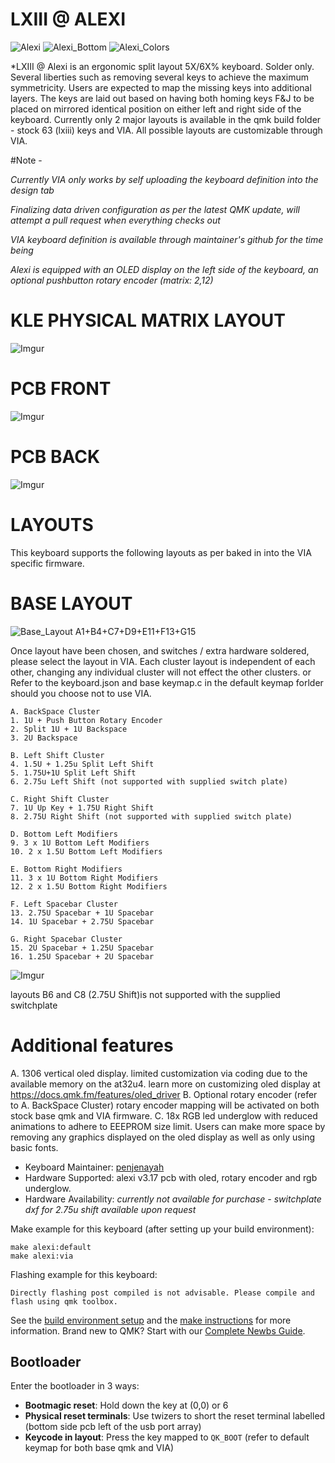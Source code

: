 # LXIII @ ALEXI

![Alexi](https://i.imgur.com/16LtZKQ.jpg)
![Alexi_Bottom](https://i.imgur.com/8mbWkhO.jpg)
![Alexi_Colors](https://i.imgur.com/o0SzCWA.jpg)

*LXIII @ Alexi is an ergonomic split layout 5X/6X% keyboard. Solder only. Several liberties such as removing several keys to achieve the maximum symmetricity. Users are expected to map the missing keys into additional layers. The keys are laid out based on having both homing keys F&J to be placed on mirrored identical position on either left and right side of the keyboard. Currently only 2 major layouts is available in the qmk build folder - stock 63 (lxiii) keys and VIA. All possible layouts are customizable through VIA. 

#Note - 

*Currently VIA only works by self uploading the keyboard definition into the design tab* 

*Finalizing data driven configuration as per the latest QMK update, will attempt a pull request when everything checks out* 

*VIA keyboard definition is available through maintainer's github for the time being*

*Alexi is equipped with an OLED display on the left side of the keyboard, an optional pushbutton rotary encoder (matrix: 2,12)*

# KLE PHYSICAL MATRIX LAYOUT
![Imgur](https://i.imgur.com/pQDB0Hj.png)

# PCB FRONT
![Imgur](https://i.imgur.com/DdURaSR.png)

# PCB BACK
![Imgur](https://i.imgur.com/HNfENpN.png)

# LAYOUTS

This keyboard supports the following layouts as per baked in into the VIA specific firmware.

# BASE LAYOUT
![Base_Layout](https://i.imgur.com/7YPRcfj.jpg)
A1+B4+C7+D9+E11+F13+G15


Once layout have been chosen, and switches / extra hardware soldered, please select the layout in VIA. 
Each cluster layout is independent of each other, changing any individual cluster will not effect the other clusters.
or
Refer to the keyboard.json and base keymap.c in the default keymap forlder should you choose not to use VIA.
        
    A. BackSpace Cluster
    1. 1U + Push Button Rotary Encoder
    2. Split 1U + 1U Backspace
    3. 2U Backspace

    B. Left Shift Cluster
    4. 1.5U + 1.25u Split Left Shift
    5. 1.75U+1U Split Left Shift
    6. 2.75u Left Shift (not supported with supplied switch plate)
        
    C. Right Shift Cluster
    7. 1U Up Key + 1.75U Right Shift
    8. 2.75U Right Shift (not supported with supplied switch plate)
        
    D. Bottom Left Modifiers
    9. 3 x 1U Bottom Left Modifiers
    10. 2 x 1.5U Bottom Left Modifiers

    E. Bottom Right Modifiers
    11. 3 x 1U Bottom Right Modifiers
    12. 2 x 1.5U Bottom Right Modifiers

    F. Left Spacebar Cluster
    13. 2.75U Spacebar + 1U Spacebar
    14. 1U Spacebar + 2.75U Spacebar

    G. Right Spacebar Cluster
    15. 2U Spacebar + 1.25U Spacebar
    16. 1.25U Spacebar + 2U Spacebar

![Imgur](https://i.imgur.com/pRf1kRs.gif)

layouts B6 and C8 (2.75U Shift)is not supported with the supplied switchplate 

# Additional features

A. 1306 vertical oled display. limited customization via coding due to the available memory on the at32u4. learn more on customizing oled display at https://docs.qmk.fm/features/oled_driver
B. Optional rotary encoder (refer to A. BackSpace Cluster) rotary encoder mapping will be activated on both stock base qmk and VIA firmware.
C. 18x RGB led underglow with reduced animations to adhere to EEEPROM size limit. Users can make more space by removing any graphics displayed on the oled display as well as only using basic fonts.

* Keyboard Maintainer: [penjenayah](https://github.com/huff109)
* Hardware Supported: alexi v3.17 pcb with oled, rotary encoder and rgb underglow.
* Hardware Availability: *currently not available for purchase - switchplate dxf for 2.75u shift available upon request*

Make example for this keyboard (after setting up your build environment):

    make alexi:default
    make alexi:via

Flashing example for this keyboard:

    Directly flashing post compiled is not advisable. Please compile and flash using qmk toolbox.
    
See the [build environment setup](https://docs.qmk.fm/#/getting_started_build_tools) and the [make instructions](https://docs.qmk.fm/#/getting_started_make_guide) for more information. Brand new to QMK? Start with our [Complete Newbs Guide](https://docs.qmk.fm/#/newbs).

## Bootloader

Enter the bootloader in 3 ways:

* **Bootmagic reset**: Hold down the key at (0,0) or 6
* **Physical reset terminals**: Use twizers to short the reset terminal labelled (bottom side pcb left of the usb port array)
* **Keycode in layout**: Press the key mapped to `QK_BOOT` (refer to default keymap for both base qmk and VIA)
